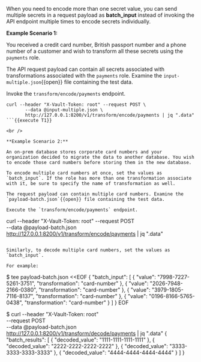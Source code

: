 When you need to encode more than one secret value, you can send multiple secrets in a request payload as **batch_input** instead of invoking the API endpoint multiple times to encode secrets individually.

**Example Scenario 1:**

You received a credit card number, British passport number and a phone number of a customer and wish to transform all these secrets using the `payments` role.

The API request payload can contain all secrets associated with transformations associated with the `payments` role.
Examine the `input-multiple.json`{{open}} file containing the test data.

Invoke the `transform/encode/payments` endpoint.

```
curl --header "X-Vault-Token: root" --request POST \
       --data @input-multiple.json \
       http://127.0.0.1:8200/v1/transform/encode/payments | jq ".data"
```{{execute T1}}

<br />

**Example Scenario 2:**

An on-prem database stores corporate card numbers and your organization decided to migrate the data to another database. You wish to encode those card numbers before storing them in the new database.

To encode multiple card numbers at once, set the values as `batch_input`. If the role has more than one transformation associate with it, be sure to specify the name of transformation as well.

The request payload can contain multiple card numbers. Examine the `payload-batch.json`{{open}} file containing the test data.

Execute the `transform/encode/payments` endpoint.

```
curl --header "X-Vault-Token: root" --request POST \
       --data @payload-batch.json \
       http://127.0.0.1:8200/v1/transform/encode/payments | jq ".data"
```{{execute T1}}

Similarly, to decode multiple card numbers, set the values as `batch_input`.

For example:

```
$ tee payload-batch.json <<EOF
{
  "batch_input": [
    { "value": "7998-7227-5261-3751", "transformation": "card-number" },
    { "value": "2026-7948-2166-0380", "transformation": "card-number" },
    { "value": "3979-1805-7116-8137", "transformation": "card-number" },
    { "value": "0196-8166-5765-0438", "transformation": "card-number" }
  ]
}
EOF

$ curl --header "X-Vault-Token: root" \
       --request POST \
       --data @payload-batch.json \
       http://127.0.0.1:8200/v1/transform/decode/payments | jq ".data"
{
  "batch_results": [
    {
      "decoded_value": "1111-1111-1111-1111"
    },
    {
      "decoded_value": "2222-2222-2222-2222"
    },
    {
      "decoded_value": "3333-3333-3333-3333"
    },
    {
      "decoded_value": "4444-4444-4444-4444"
    }
  ]
}
```
